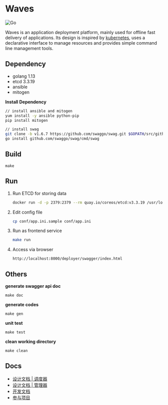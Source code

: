 # Waves

![Go](https://github.com/wujie1993/waves/workflows/Go/badge.svg?branch=main)

Waves is an application deployment platform, mainly used for offline fast delivery of applications. Its design is inspired by [kubernetes](https://github.com/kubernetes/kubernetes), uses a declarative interface to manage resources and provides simple command line management tools.

## Dependency

- golang 1.13
- etcd 3.3.19
- ansible
- mitogen

**Install Dependency**

```bash
// install ansible and mitogen
yum install -y ansible python-pip
pip install mitogen

// install swag
git clone -b v1.6.7 https://github.com/swaggo/swag.git $GOPATH/src/github.com/swaggo/swag
go install github.com/swaggo/swag/cmd/swag
```

## Build

```
make
```

## Run

1. Run ETCD for storing data
   
   ```bash
   docker run -d -p 2379:2379 --rm quay.io/coreos/etcd:v3.3.19 /usr/local/bin/etcd --listen-client-urls http://0.0.0.0:2379 --advertise-client-urls http://0.0.0.0:2379
   ```

2. Edit config file

   ```bash
   cp conf/app.ini.sample conf/app.ini
   ```

3. Run as frontend service
   
   ```bash
   make run
   ```

3. Access via browser

   ```
   http://localhost:8000/deployer/swagger/index.html
   ```

## Others

**generate swagger api doc**

```
make doc
```

**generate codes**

```
make gen
```

**unit test**

```
make test
```

**clean working directory**

```
make clean
```

## Docs

- [设计文档 | 调度器](./pkg/schedule/README.md)
- [设计文档 | 管理器](./pkg/operators/README.md)
- [开发文档](./docs/Develop.md)
- [参与项目](./CONTRIBUTING.md)
